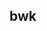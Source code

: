## bwk 
<!--
`awk` is a handy tool for all developers for doing small task. But it's not friendly. `bwk` is aiming to become next `awk`, keeping compatibility and also including more easy syntax, or more convenient functions for ~~me~~ us.
-->




